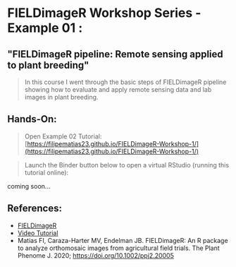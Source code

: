# FIELDimageR Workshop Series - Example 01 : 

## "FIELDimageR pipeline:  Remote sensing applied to plant breeding"

> In this course I went through the basic steps of FIELDimageR pipeline showing how to evaluate and apply remote sensing data and lab images in plant breeding. 

## Hands-On:

> Open Example 02 Tutorial: [https://filipematias23.github.io/FIELDimageR-Workshop-1/](https://filipematias23.github.io/FIELDimageR-Workshop-1/)

> Launch the Binder button below to open a virtual RStudio (running this tutorial online):

coming soon...

## References:
* [FIELDimageR](https://github.com/OpenDroneMap/FIELDimageR)
* [Video Tutorial](https://drive.google.com/file/d/1k4-YlBFU5HGGiMovj2sIo8e2qPcbLYIm/view)
* Matias FI, Caraza-Harter MV, Endelman JB. FIELDimageR: An R package to analyze orthomosaic images from agricultural field trials. The Plant Phenome J. 2020; https://doi.org/10.1002/ppj2.20005
